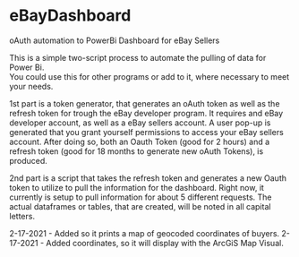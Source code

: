 # eBayDashboard
oAuth automation to PowerBi Dashboard for eBay Sellers

This is a simple two-script process to automate the pulling of data for Power Bi.  
You could use this for other programs or add to it, where necessary to meet your needs.

1st part is a token generator, that generates an oAuth token as well as the refresh token for trough the eBay developer program.  It requires and eBay developer account, as well as a eBay sellers account.  A user pop-up is generated that you grant yourself permissions to access your eBay sellers account.  After doing so, both an Oauth Token (good for 2 hours) and a refresh token (good for 18 months to generate new oAuth Tokens), is produced.

2nd part is a script that takes the refresh token and generates a new Oauth token to utilize to pull the information for the dashboard.  Right now, it currently is setup to pull information for about 5 different requests.  The actual dataframes or tables, that are created, will be noted in all capital letters.

2-17-2021 - Added so it prints a map of geocoded coordinates of buyers.
2-17-2021 - Added coordinates, so it will display with the ArcGiS Map Visual.
